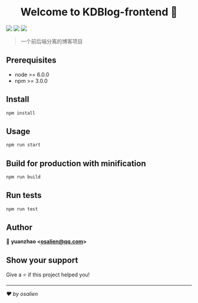 <h1 align="center">Welcome to KDBlog-frontend 👋</h1>
<p>
  <img src="https://img.shields.io/badge/version-2.0.0-blue.svg?cacheSeconds=2592000" />
  <img src="https://img.shields.io/badge/node-%3E%3D%206.0.0-blue.svg" />
  <img src="https://img.shields.io/badge/npm-%3E%3D%203.0.0-blue.svg" />
</p>

> 一个前后端分离的博客项目

## Prerequisites

- node &gt;= 6.0.0
- npm &gt;= 3.0.0

## Install

```sh
npm install
```

## Usage

```sh
npm run start
```

## Build for production with minification
```sh
npm run build
```

## Run tests

```sh
npm run test
```

## Author

👤 **yuanzhao &lt;osalien@qq.com&gt;**


## Show your support

Give a ⭐️ if this project helped you!

***
_❤️ by osalien_
